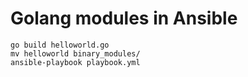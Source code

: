 Golang modules in Ansible
====

```
go build helloworld.go
mv helloworld binary_modules/
ansible-playbook playbook.yml
```
